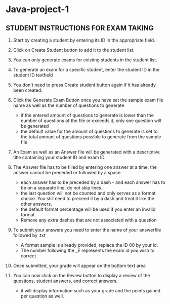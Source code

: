 # Java-project-1

STUDENT INSTRUCTIONS FOR EXAM TAKING
--------------------------------------
1. Start by creating a student by entering its ID in the appropriate field.

2. Click on Create Student button to add it to the student list.

3. You can only generate exams for existing students in the student list.

4. To generate an exam for a specific student, enter the student ID in the student ID textfield

5. You don't need to press Create student button again if it has already been created.

6. Click the Generate Exam Button once you have set the sample exam file name as well as the number of questions to generate
    - if the entered amount of questions to generate is lower than the number of questions of the file or exceeds it, only one question will be generated
    - the default value for the amount of questions to generate is set to the total amount of questions possible to generate from the sample file

7. An Exam as well as an Answer file will be generated with a descriptive title containing your student ID and exam ID.

8. The Answer file has to be filled by entering one answer at a time, the answer cannot be preceded or followed by a space.
    - each answer has to be preceded by a dash - and each answer has to be on a separate line, do not skip lines.
    - the last question will not be counted and only serves as a format choice. You still need to preceed it by a dash and treat it like the other answers.
    - the default format percentage will be used if you enter an invalid format
    - Remove any extra dashes that are not associated with a question

9. To submit your answers you need to enter the name of your answerfile followed by .txt
    - A format sample is already provided, replace the ID 00 by your id.
    - The number following the _E represents the exam id you wish to correct

10. Once submitted, your grade will appear on the bottom text area

11. You can now click on the Review button to display a review of the questions, student answers, and correct answers.
    - it will display information such as your grade and the points gained per question as well.